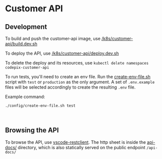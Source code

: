 # Customer API

## Development

To build and push the customer-api image, use [/k8s/customer-api/build.dev.sh](../k8s/customer-api/build.dev.sh)

To deploy the API, use [/k8s/customer-api/deploy.dev.sh](../k8s/customer-api/deploy.dev.sh)

To delete the deploy and its resources, use `kubectl delete namespaces codepix-customer-api`

To run tests, you'll need to create an env file. Run the [create-env-file.sh](./config/create-env-file.sh) script with `test` or `production` as the only argument. A set of `.env.example` files will be selected accordingly to create the resulting `.env` file.

Example command: 
```
./config/create-env-file.sh test
```

<br>

## Browsing the API

To browse the API, use [vscode-restclient](https://github.com/Huachao/vscode-restclient). The http sheet is inside the [api-docs/](api-docs/vscode-rest-client.http) directory, which is also statically served on the public endpoint `/api-docs/`
